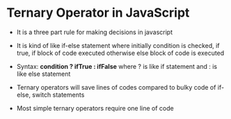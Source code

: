 # Ternary Operator in JavaScript

- It is a three part rule for making decisions in javascript

- It is kind of like if-else statement where initially condition is checked, if true, if block of code executed otherwise else block of code is executed

- Syntax: **condition ? ifTrue : ifFalse** where ? is like if statement and : is like else statement

- Ternary operators will save lines of codes compared to bulky code of if-else, switch statements

- Most simple ternary operators require one line of code
